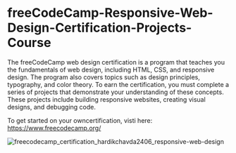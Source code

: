 # freeCodeCamp-Responsive-Web-Design-Certification-Projects-Course
The freeCodeCamp web design certification is a program that teaches you the fundamentals of web design, including HTML, CSS, and responsive design. The program also covers topics such as design principles, typography, and color theory. To earn the certification, you must complete a series of projects that demonstrate your understanding of these concepts. These projects include building responsive websites, creating visual designs, and debugging code.

To get started on your owncertification, visti here: https://www.freecodecamp.org/

![freecodecamp_certification_hardikchavda2406_responsive-web-design](https://github.com/user-attachments/assets/20cbba50-0922-4bc7-8e05-a5b8eca646b7)
